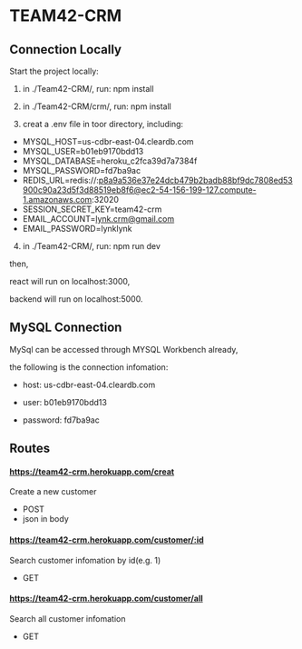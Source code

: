 # TEAM42-CRM

## Connection Locally

Start the project locally:

1. in ./Team42-CRM/, run: npm install

2. in ./Team42-CRM/crm/, run: npm install

3. creat a .env file in toor directory, including:

  -   MYSQL_HOST=us-cdbr-east-04.cleardb.com
  -   MYSQL_USER=b01eb9170bdd13
  -   MYSQL_DATABASE=heroku_c2fca39d7a7384f
  -   MYSQL_PASSWORD=fd7ba9ac
  -   REDIS_URL=redis://:p8a9a536e37e24dcb479b2badb88bf9dc7808ed53900c90a23d5f3d88519eb8f6@ec2-54-156-199-127.compute-1.amazonaws.com:32020
  -   SESSION_SECRET_KEY=team42-crm
  -   EMAIL_ACCOUNT=lynk.crm@gmail.com
  -   EMAIL_PASSWORD=lynklynk

4. in ./Team42-CRM/, run: npm run dev

then,

react will run on localhost:3000, 

backend will run on localhost:5000.

## MySQL Connection

MySql can be accessed through MYSQL Workbench already,

the following is the connection infomation:

- host: us-cdbr-east-04.cleardb.com

- user: b01eb9170bdd13

- password: fd7ba9ac

## Routes

#### https://team42-crm.herokuapp.com/creat
Create a new customer
- POST
- json in body

#### https://team42-crm.herokuapp.com/customer/:id
Search customer infomation by id(e.g. 1)
- GET

#### https://team42-crm.herokuapp.com/customer/all
Search all customer infomation
- GET

